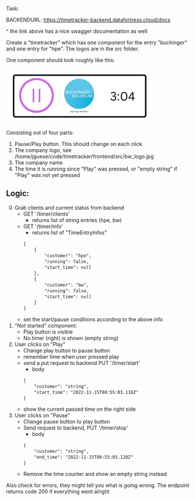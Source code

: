 Task:

BACKENDURL: https://timetracker-backend.datafortress.cloud/docs

^ the link above has a nice swagger documentation as well

Create a "timetracker" which has one component for the entry "buchinger" and one entry for "hpe". The logos are in the src folder.

One component should look roughly like this:

![](./exampleTimeItem.png)

Consisting out of four parts:

1. Pause/Play button. This should change on each click
2. The company logo, see /home/jguese/code/timetracker/frontend/src/bw_logo.jpg
3. The company name
4. The time it is running since "Play" was pressed, or "empty string" if "Play" was not yet pressed

## Logic:

0. Grab clients and current status from backend
    - GET '/timer/clients'
        - returns list of string entries (hpe, bw)
    - GET '/timer/info'
        - returns list of "TimeEntryInfos"
        ```
        [
            {
                "customer": "hpe",
                "running": false,
                "start_time": null
            },
            {
                "customer": "bw",
                "running": false,
                "start_time": null
            }
        ]
        ```
    - set the start/pause conditions according to the above info
1. "Not started" component:
    - Play button is visible
    - No timer (right) is shown (empty string)
2. User clicks on "Play"
    - Change play button to pause button
    - remember time when user pressed play
    - send a put request to backend PUT '/timer/start'
        - body
        ```
        {
            "customer": "string",
            "start_time": "2022-11-15T08:55:03.118Z"
        }
        ```
    - show the current passed time on the right side
3. User clicks on "Pause"
    - Change pause button to play button
    - Send request to backend, PUT '/timer/stop'
        - body
        ```
        {
            "customer": "string",
            "end_time": "2022-11-15T08:55:03.120Z"
        }
        ```
    - Remove the time counter and show an empty string instead

Also check for errors, they might tell you what is going wrong. The endpoint returns code 200 if everything went alright